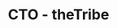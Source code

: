 ---
title: "CTO - theTribe"
slug: "cto-thetribe"
layout: experience
company: "theTribe"
role: "CTO agence Lille"
start_date: "2022-01-01"
end_date: "2024-01-01"
current: false
location: "Lille, France"
type: "full-time"
order: 2
logo_url: "/assets/images/companies/thetribe.png"
tags:
  - "Startup"
  - "Product"
  - "Studio"
skills:
  - "Team Development"
  - "Culture Produit"
  - "Design Sprint"
  - "No-code"
  - "Strapi"
  - "Ansible / terraform"
description: "Management d'agence et stratégie produit. Développement d'équipe et direction technique. Leadership dans les partenariats technologiques et l'offre de services."
about: "theTribe est un Tech&Product Studio qui accompagne les entrepreneurs et les décideurs tech à innover et réussir leurs produits en ayant un impact fort sur leurs utilisateurs finaux."
achievements:
  - "Participation aux phases d’avant-vente, compréhension des besoins et enjeux clients, rédaction et soutenance des offres"
  - "Participation à la refonte d'un \"career framework\" au niveau national, permettant d'évaluer et d'accompagner la montée en compétences des équipes"
  - "Création d'une offre de service no-code (embauche du 1er product builder), structuration de l'offre de run"
  - "Lead et mise en place de partenariats technologiques : Scaleway, Strapi"
missions:
  - "Management et accompagnement de l'équipe lilloise, recrutement, formation, coaching, définition des objectifs."
  - "Co-construction avec l'équipe lilloise de la roadmap de l'agence en accord avec la stratégie de l’entreprise."
  - "Participation aux phases d’avant-vente, compréhension des besoins et enjeux clients, rédaction et soutenance des offres"
  - "Construction du prévisionnel financier."
  - "Participation à la refonte d'un \"career framework\" au niveau national, permettant d'évaluer et d'accompagner la montée en compétences des équipes"
  - "Animation de l'agence, rituels, weekly d'agence, séminaires, talks internes..."
  - "Suivi des projets clients en cours, soutien technique, COPIL"
  - "Construire ou faire évoluer l'offre de service : création d'une offre de solution no-code (embauche d'un product builder), structuration d'une offre de run"
  - "Lead et mise en place de partenariats technologiques : Scaleway, Strapi"
  - "Participer au développement de la visibilité et de la notoriété locale et nationale de the Tribe : participation à des salons, Meetup"
  - "Missions clients à forte valeur ajoutée : Audit, architecture"
  - "Directeur d'agence intérim 5 mois"
---